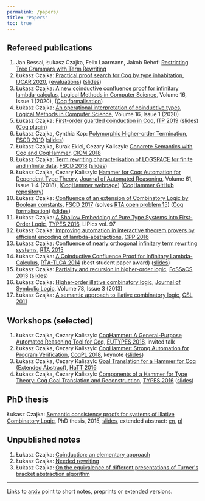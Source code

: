 ```yaml
---
permalink: /papers/
title: "Papers"
toc: true
---
```


Refereed publications
---------------------

1. Jan Bessai, Łukasz Czajka, Felix Laarmann, Jakob Rehof: [Restricting Tree Grammars with Term Rewriting](https://drops.dagstuhl.de/opus/volltexte/2022/16295/pdf/LIPIcs-FSCD-2022-14.pdf)
2. Łukasz Czajka: [Practical proof search for Coq by type inhabitation](/papers/sauto.pdf),
[IJCAR 2020](https://ijcar2020.org), ([evaluations](https://www.mimuw.edu.pl/~lukaszcz/sauto/index.html)) ([slides](sauto-pres.pdf))
3. Łukasz Czajka: [A new coinductive confluence proof for infinitary lambda-calculus](https://lmcs.episciences.org/6194), [Logical Methods in Computer Science](https://lmcs.episciences.org/),
Volume 16, Issue 1 (2020), ([Coq formalisation](https://github.com/lukaszcz/infinitary-confluence))
4. Łukasz Czajka: [An  operational interpretation of coinductive types](https://lmcs.episciences.org/paper/view/id/6097), [Logical Methods in Computer Science](https://lmcs.episciences.org/), Volume 16, Issue 1 (2020)
5. Łukasz Czajka: [First-order guarded coinduction in Coq](/papers/focoind.pdf), [ITP 2019](https://itp19.cecs.pdx.edu/) ([slides](/papers/pres-focoind.pdf)) ([Coq plugin](https://github.com/lukaszcz/coinduction))
6. Łukasz Czajka, Cynthia Kop: [Polymorphic Higher-order Termination](https://arxiv.org/abs/1904.09859), [FSCD 2019](http://easyconferences.eu/fscd2019/) ([slides](/papers/fscd2019-pres.pdf))
7. Łukasz Czajka, Burak Ekici, Cezary Kaliszyk: [Concrete Semantics with Coq and CoqHammer](cicm2018.pdf), [CICM 2018](https://cicm-conference.org/2018/)
8. Łukasz Czajka: [Term rewriting characterisation of LOGSPACE for finite and infinite data](/papers/logspace.pdf), [FSCD 2018](http://www.cs.le.ac.uk/events/fscd2018/) ([slides](/papers/logspace-pres.pdf))
9. Łukasz Czajka, Cezary Kaliszyk: [Hammer for Coq: Automation for Dependent Type Theory](https://link.springer.com/article/10.1007/s10817-018-9458-4), [Journal of Automated Reasoning](https://link.springer.com/journal/10817), Volume 61, Issue 1-4 (2018), ([CoqHammer webpage](https://coqhammer.github.io)) ([CoqHammer GitHub repository](https://github.com/lukaszcz/coqhammer))
10. Łukasz Czajka: [Confluence of an extension of Combinatory Logic by Boolean constants](https://drops.dagstuhl.de/opus/volltexte/2017/7736/), [FSCD 2017](http://www.cs.ox.ac.uk/conferences/fscd2017/)  (solves [RTA open problem 15](http://www.win.tue.nl/rtaloop/problems/15.html)) ([Coq formalisation](https://github.com/lukaszcz/clc)) ([slides](/papers/pres-fscd2017.pdf))
11. Łukasz Czajka: [A Shallow Embedding of Pure Type Systems into First-Order Logic](http://drops.dagstuhl.de/opus/volltexte/2018/9853/), [TYPES 2016](http://drops.dagstuhl.de/opus/portals/lipics/index.php?semnr=16091), LIPIcs vol. 97
12. Łukasz Czajka: [Improving automation in interactive theorem provers by efficient encoding of lambda-abstractions](combs.pdf), [CPP 2016](https://people.csail.mit.edu/adamc/cpp16/)
13. Łukasz Czajka: [Confluence of nearly orthogonal infinitary term rewriting systems](itrs.pdf), [RTA 2015](http://rdp15.mimuw.edu.pl/index.php?site=rta)
14. Łukasz Czajka: [A Coinductive Confluence Proof for Infinitary Lambda-Calculus](coind.pdf), [RTA-TLCA 2014](http://vsl2014.at/rta-tlca/) (best student paper award) ([slides](/papers/pres-rtatlca2014.pdf))
15. Łukasz Czajka: [Partiality and recursion in higher-order logic](http://arxiv.org/abs/1210.2039), [FoSSaCS 2013](http://www.etaps.org/index.php/2013/fossacs) ([slides](/papers/fossacs.pdf))
16. Łukasz Czajka: [Higher-order illative combinatory logic](http://arxiv.org/abs/1202.3672), [Journal of Symbolic Logic](http://www.aslonline.org/journals-journal.html), Volume 78, Issue 3 (2013)
17. Łukasz Czajka: [A semantic approach to illative combinatory logic](http://drops.dagstuhl.de/opus/volltexte/2011/3230/pdf/17.pdf), [CSL 2011](http://www.eacsl.org/csl11/)

Workshops (selected)
--------------------

1. Łukasz Czajka, Cezary Kaliszyk: [CoqHammer: A General-Purpose Automated Reasoning Tool for Coq](https://eutypes.cs.ru.nl/eutypes_pmwiki/uploads/Meetings/Czajlka.pdf), [EUTYPES 2018](https://eutypes.cs.ru.nl/Meetings/EUTYPES2018), invited talk
2. Łukasz Czajka, Cezary Kaliszyk: [CoqHammer: Strong Automation for Program Verification](https://popl18.sigplan.org/event/coqpl-2018-coqhammer-strong-automation-for-program-verification), [CoqPL 2018](https://popl18.sigplan.org/track/CoqPL-2018), keynote
([slides](/papers/coqpl-pres.pdf))
3. Łukasz Czajka, Cezary Kaliszyk: [Goal Translation for a Hammer for Coq (Extended Abstract)](http://dx.doi.org/10.4204/EPTCS.210.4), [HaTT 2016](https://hatt2016.inria.fr/)
4. Łukasz Czajka, Cezary Kaliszyk: [Components of a Hammer for Type Theory: Coq Goal Translation and Reconstruction](http://www.types2016.uns.ac.rs/images/abstracts/czajka.pdf), [TYPES 2016](http://www.types2016.uns.ac.rs) ([slides](/papers/types2016.pdf))

PhD thesis
----------

Łukasz Czajka: [Semantic consistency proofs for systems of Illative Combinatory Logic](phd.pdf),
PhD thesis, 2015, [slides](pres-phd.pdf), extended abstract: [en](aut-en.pdf), [pl](aut-pl.pdf)

Unpublished notes
-----------------

1. Łukasz Czajka: [Coinduction: an elementary approach](https://arxiv.org/abs/1501.04354)
2. Łukasz Czajka: [Needed rewriting](/papers/needed.pdf)
3. Łukasz Czajka: [On the equivalence of different presentations of Turner's bracket abstraction algorithm](http://arxiv.org/abs/1510.03794)

---
Links to [arxiv](http://arxiv.org) point to short notes, preprints or
extended versions.
